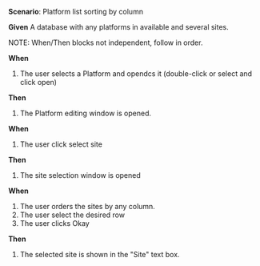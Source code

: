 **Scenario**: Platform list sorting by column

**Given**
A database with any platforms in available and several sites.

NOTE: When/Then blocks not independent, follow in order.

**When**
1. The user selects a Platform and opendcs it (double-click or select and click open)

**Then**
1. The Platform editing window is opened.

**When**
1. The user click select site

**Then**
1. The site selection window is opened

**When**
1. The user orders the sites by any column.
2. The user select the desired row
3. The user clicks Okay

**Then**
1. The selected site is shown in the "Site" text box.
